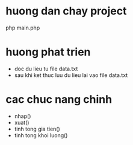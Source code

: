# huong dan chay project
php main.php

# huong phat trien 
- doc du lieu tu file data.txt
- sau khi ket thuc luu du lieu lai vao file data.txt

# cac chuc nang chinh
- nhap()
- xuat()
- tinh tong gia tien()
- tinh tong khoi luong()

